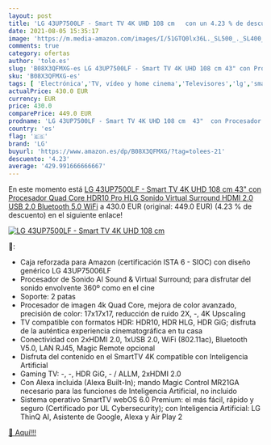 ```yaml
---
layout: post
title: 'LG 43UP7500LF - Smart TV 4K UHD 108 cm   con un 4.23 % de descuento'
date: 2021-08-05 15:35:17
image: 'https://m.media-amazon.com/images/I/51GTQ0lx36L._SL500_._SL400_.jpg'
comments: true
category: ofertas
author: 'tole.es'
slug: 'B08X3QFMXG-es LG 43UP7500LF - Smart TV 4K UHD 108 cm 43" con Procesador...'
sku: 'B08X3QFMXG-es'
tags: [ 'Electrónica','TV, vídeo y home cinema','Televisores','lg','smart','tv', ]
actualPrice: 430.0 EUR
currency: EUR
price: 430.0
comparePrice: 449.0 EUR
prodname: 'LG 43UP7500LF - Smart TV 4K UHD 108 cm  43"  con Procesador Quad Core  HDR10 Pro  HLG  Sonido Virtual Surround  HDMI 2.0  USB 2.0  Bluetooth 5.0  WiFi'
country: 'es'
flag: '🇪🇸'
brand: 'LG'
buyurl: 'https://www.amazon.es/dp/B08X3QFMXG/?tag=tolees-21'
descuento: '4.23'
average: '429.991666666667'
---
```


En este momento está [LG 43UP7500LF - Smart TV 4K UHD 108 cm  43"  con Procesador Quad Core  HDR10 Pro  HLG  Sonido Virtual Surround  HDMI 2.0  USB 2.0  Bluetooth 5.0  WiFi](https://www.amazon.es/dp/B08X3QFMXG/?tag=tolees-21) a 430.0 EUR (original: 449.0 EUR) (4.23 %  de descuento) en el siguiente enlace!

[![LG 43UP7500LF - Smart TV 4K UHD 108 cm  ](https://m.media-amazon.com/images/I/51GTQ0lx36L._SL500_._SL400_.jpg)](https://www.amazon.es/dp/B08X3QFMXG/?tag=tolees-21)

🔎:

- Caja reforzada para Amazon (certificación ISTA 6 - SIOC) con diseño genérico LG 43UP75006LF
- Procesador de Sonido AI Sound & Virtual Surround; para disfrutar del sonido envolvente 360º como en el cine
- Soporte: 2 patas
- Procesador de imagen 4k Quad Core, mejora de color avanzado, precisión de color: 17x17x17, reducción de ruido 2X, -, 4K Upscaling
- TV compatible con formatos HDR: HDR10, HDR HLG, HDR GiG; disfruta de la auténtica experiencia cinematográfica en tu casa
- Conectividad con 2xHDMI 2.0, 1xUSB 2.0, WiFi (802.11ac), Bluetooth V5.0, LAN RJ45, Magic Remote opcional
- Disfruta del contenido en el SmartTV 4K compatible con Inteligencia Artificial
- Gaming TV: -, -, HDR GiG, - / ALLM, 2xHDMI 2.0
- Con Alexa incluida (Alexa Built-In); mando Magic Control MR21GA necesario para las funciones de Inteligencia Artificial, no incluido
- Sistema operativo SmartTV webOS 6.0 Premium: el más fácil, rápido y seguro (Certificado por UL Cybersecurity); con Inteligencia Artificial: LG ThinQ AI, Asistente de Google, Alexa y Air Play 2

[🛒 Aquí!!!](https://www.amazon.es/dp/B08X3QFMXG/?tag=tolees-21)
